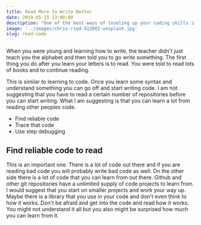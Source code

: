 ```yaml
---
title: Read More to Write Better
date: 2019-05-15 13:00:00
description: "One of the best ways of leveling up your coding skills is to read more code."
image: '../images/chris-ried-512801-unsplash.jpg'
slug: read-code
---
```


When you were young and learning how to write, the teacher didn't just teach you the alphabet and then told you to go write something. The first thing you do after you learn your letters is to read. You were told to read lots of books and to continue reading.

This is similar to learning to code. Once you learn some syntax and understand something you can go off and start writing code. I am not suggesting that you have to read a certain number of repositories before you can start writing. What I am suggesting is that you can learn a lot from reading other peoples code.

* Find reliable code
* Trace that code
* Use step debugging

## Find reliable code to read
This is an important one. There is a lot of code out there and if you are reading bad code you will probably write bad code as well. On the other side there is a lot of code that you can learn from out there. Github and other git repositories have a unlimited supply of code projects to learn from. I would suggest that you start on smaller projects and work your way up. Maybe there is a library that you use in your code and don't even think to how it works. Don't be afraid and get into the code and read how it works. You might not understand it all but you also might be surprised how much you can learn from it. 